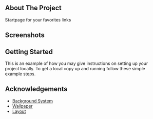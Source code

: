 ## About The Project

Startpage for your favorites links

## Screenshots

## Getting Started

This is an example of how you may give instructions on setting up your project locally.
To get a local copy up and running follow these simple example steps.

## Acknowledgements
* [Background System](https://www.webpagefx.com/tools/emoji-cheat-sheet)
* [Wallpaper](https://dynamicwallpaper.club/wallpaper/hqzkn6nai0f)
* [Layout](https://github.com/anton25360/Startpage-live)
